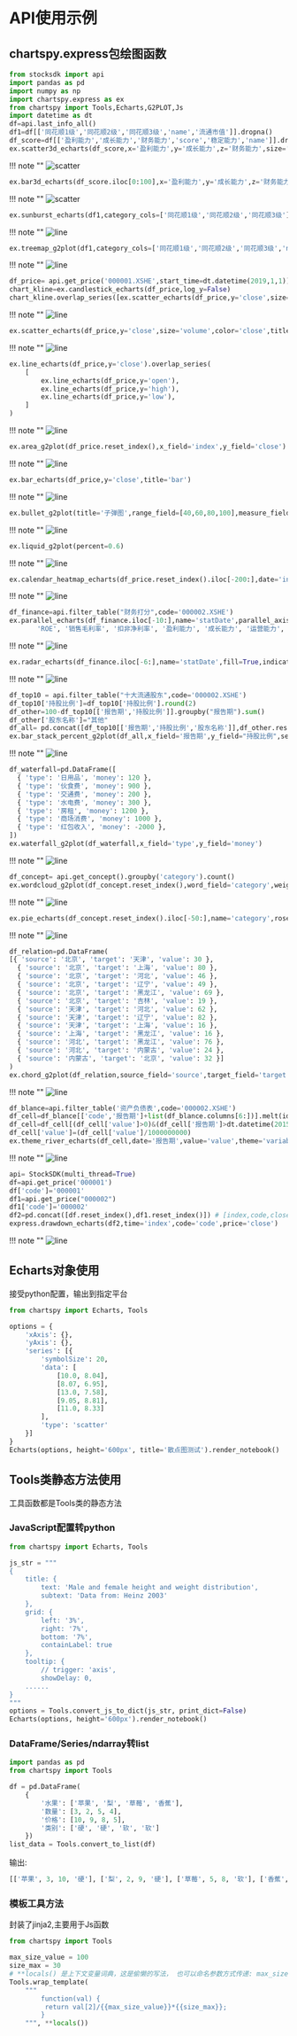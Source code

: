 # API使用示例


## chartspy.express包绘图函数

```python
from stocksdk import api
import pandas as pd
import numpy as np
import chartspy.express as ex
from chartspy import Tools,Echarts,G2PLOT,Js
import datetime as dt
df=api.last_info_all()
df1=df[['同花顺1级','同花顺2级','同花顺3级','name','流通市值']].dropna()
df_score=df[['盈利能力','成长能力','财务能力','score','稳定能力','name']].dropna(subset=['盈利能力','成长能力','财务能力','score','稳定能力'])
ex.scatter3d_echarts(df_score,x='盈利能力',y='成长能力',z='财务能力',size='score',color='稳定能力',info='name',title='scatter3d')
```

!!! note ""
    ![scatter](https://github.com/yiliuyan161/echartspy/blob/master/docs/images/scatter3d.png?raw=true)

```python
ex.bar3d_echarts(df_score.iloc[0:100],x='盈利能力',y='成长能力',z='财务能力',color='稳定能力',info='name',title='bar3d')
```

!!! note ""
    ![scatter](https://github.com/yiliuyan161/echartspy/blob/master/docs/images/bar3d.png?raw=true)

```python
ex.sunburst_echarts(df1,category_cols=['同花顺1级','同花顺2级','同花顺3级'],value_col='流通市值',height='600px')
```

!!! note ""
    ![line](https://github.com/yiliuyan161/echartspy/blob/master/docs/images/sunburst.png?raw=true)

```python
ex.treemap_g2plot(df1,category_cols=['同花顺1级','同花顺2级','同花顺3级','name'],value_col='流通市值')
```

!!! note ""
    ![line](https://github.com/yiliuyan161/echartspy/blob/master/docs/images/treemap.png?raw=true)

```python
df_price= api.get_price('000001.XSHE',start_time=dt.datetime(2019,1,1))
chart_kline=ex.candlestick_echarts(df_price,log_y=False)
chart_kline.overlap_series([ex.scatter_echarts(df_price,y='close',size='volume',color='close')])
```

!!! note ""
    ![line](https://github.com/yiliuyan161/echartspy/blob/master/docs/images/kline.png?raw=true)



```python
ex.scatter_echarts(df_price,y='close',size='volume',color='close',title='scatter')
```

!!! note ""
    ![line](https://github.com/yiliuyan161/echartspy/blob/master/docs/images/scatter.png?raw=true)



```python
ex.line_echarts(df_price,y='close').overlap_series(
    [
        ex.line_echarts(df_price,y='open'),
        ex.line_echarts(df_price,y='high'),
        ex.line_echarts(df_price,y='low'),
    ]
)
```

!!! note ""
    ![line](https://github.com/yiliuyan161/echartspy/blob/master/docs/images/line.png?raw=true)



```python
ex.area_g2plot(df_price.reset_index(),x_field='index',y_field='close')
```

!!! note ""
    ![line](https://github.com/yiliuyan161/echartspy/blob/master/docs/images/area.png?raw=true)


```python
ex.bar_echarts(df_price,y='close',title='bar')
```

!!! note ""
    ![line](https://github.com/yiliuyan161/echartspy/blob/master/docs/images/bar.png?raw=true)

```python
ex.bullet_g2plot(title='子弹图',range_field=[40,60,80,100],measure_field=[90],target_field=100,height='60px')
```

!!! note ""
    ![line](https://github.com/yiliuyan161/echartspy/blob/master/docs/images/bullet.png?raw=true)

```python
ex.liquid_g2plot(percent=0.6)
```

!!! note ""
    ![line](https://github.com/yiliuyan161/echartspy/blob/master/docs/images/liquid.png?raw=true)

```python
ex.calendar_heatmap_echarts(df_price.reset_index().iloc[-200:],date='index',value='volume',title='calendar')
```

!!! note ""
    ![line](https://github.com/yiliuyan161/echartspy/blob/master/docs/images/calendar_heatmap.png?raw=true)

```python
df_finance=api.filter_table("财务打分",code='000002.XSHE')
ex.parallel_echarts(df_finance.iloc[-10:],name='statDate',parallel_axis=['ROA',
       'ROE', '销售毛利率', '扣非净利率', '盈利能力', '成长能力', '运营能力', '财务能力', '稳定能力', 'score'],title='财务信息')
```

!!! note ""
    ![line](https://github.com/yiliuyan161/echartspy/blob/master/docs/images/parallel.png?raw=true)


```python
ex.radar_echarts(df_finance.iloc[-6:],name='statDate',fill=True,indicators=['盈利能力', '成长能力', '运营能力', '财务能力', '稳定能力', 'score'],title="radar",height='400px')
```

!!! note ""
    ![line](https://github.com/yiliuyan161/echartspy/blob/master/docs/images/radar.png?raw=true)


```python
df_top10 = api.filter_table("十大流通股东",code='000002.XSHE')
df_top10['持股比例']=df_top10['持股比例'].round(2)
df_other=100-df_top10[['报告期','持股比例']].groupby("报告期").sum()
df_other['股东名称']="其他"
df_all= pd.concat([df_top10[['报告期','持股比例','股东名称']],df_other.reset_index()])
ex.bar_stack_percent_g2plot(df_all,x_field='报告期',y_field="持股比例",series_field='股东名称',height='600px')
```

!!! note ""
    ![line](https://github.com/yiliuyan161/echartspy/blob/master/docs/images/bar_stack_percent.png?raw=true)


```python
df_waterfall=pd.DataFrame([
  { 'type': '日用品', 'money': 120 },
  { 'type': '伙食费', 'money': 900 },
  { 'type': '交通费', 'money': 200 },
  { 'type': '水电费', 'money': 300 },
  { 'type': '房租', 'money': 1200 },
  { 'type': '商场消费', 'money': 1000 },
  { 'type': '红包收入', 'money': -2000 },
])
ex.waterfall_g2plot(df_waterfall,x_field='type',y_field='money')
```

!!! note ""
    ![line](https://github.com/yiliuyan161/echartspy/blob/master/docs/images/waterfall.png?raw=true)

```python
df_concept= api.get_concept().groupby('category').count()
ex.wordcloud_g2plot(df_concept.reset_index(),word_field='category',weight_field='code')
```

!!! note ""
    ![line](https://github.com/yiliuyan161/echartspy/blob/master/docs/images/wordcloud.png?raw=true)


```python
ex.pie_echarts(df_concept.reset_index().iloc[-50:],name='category',rose_type='none',value='code',height='600px',width='100%')
```

!!! note ""
    ![line](https://github.com/yiliuyan161/echartspy/blob/master/docs/images/pie.png?raw=true)


```python
df_relation=pd.DataFrame(
[{ 'source': '北京', 'target': '天津', 'value': 30 },
  { 'source': '北京', 'target': '上海', 'value': 80 },
  { 'source': '北京', 'target': '河北', 'value': 46 },
  { 'source': '北京', 'target': '辽宁', 'value': 49 },
  { 'source': '北京', 'target': '黑龙江', 'value': 69 },
  { 'source': '北京', 'target': '吉林', 'value': 19 },
  { 'source': '天津', 'target': '河北', 'value': 62 },
  { 'source': '天津', 'target': '辽宁', 'value': 82 },
  { 'source': '天津', 'target': '上海', 'value': 16 },
  { 'source': '上海', 'target': '黑龙江', 'value': 16 },
  { 'source': '河北', 'target': '黑龙江', 'value': 76 },
  { 'source': '河北', 'target': '内蒙古', 'value': 24 },
  { 'source': '内蒙古', 'target': '北京', 'value': 32 }]
)
ex.chord_g2plot(df_relation,source_field='source',target_field='target',weight_field='value')
```

!!! note ""
    ![line](https://github.com/yiliuyan161/echartspy/blob/master/docs/images/chord.png?raw=true)

```python
df_blance=api.filter_table('资产负债表',code='000002.XSHE')
df_cell=df_blance[['code','报告期']+list(df_blance.columns[6:])].melt(id_vars=['code','报告期']).dropna(subset=['value'])
df_cell=df_cell[(df_cell['value']>0)&(df_cell['报告期']>dt.datetime(2015,1,1))&(~df_cell['variable'].str.contains("合计"))&(~df_cell['variable'].str.contains("总计"))]
df_cell['value']=(df_cell['value']/1000000000)
ex.theme_river_echarts(df_cell,date='报告期',value='value',theme='variable',height='600px')
```

!!! note ""
    ![line](https://github.com/yiliuyan161/echartspy/blob/master/docs/images/themeriver.png?raw=true)


```python
api= StockSDK(multi_thread=True)
df=api.get_price('000001')
df['code']='000001'
df1=api.get_price("000002")
df1['code']='000002'
df2=pd.concat([df.reset_index(),df1.reset_index()]) # [index,code,close...]
express.drawdown_echarts(df2,time='index',code='code',price='close')  
```

!!! note ""
    ![line](https://github.com/yiliuyan161/echartspy/blob/master/docs/images/drawdown.png?raw=true)



## Echarts对象使用

接受python配置，输出到指定平台

```python
from chartspy import Echarts, Tools

options = {
    'xAxis': {},
    'yAxis': {},
    'series': [{
        'symbolSize': 20,
        'data': [
            [10.0, 8.04],
            [8.07, 6.95],
            [13.0, 7.58],
            [9.05, 8.81],
            [11.0, 8.33]
        ],
        'type': 'scatter'
    }]
}
Echarts(options, height='600px', title='散点图测试').render_notebook()
```

## Tools类静态方法使用

工具函数都是Tools类的静态方法

### JavaScript配置转python

```python
from chartspy import Echarts, Tools

js_str = """
{
    title: {
        text: 'Male and female height and weight distribution',
        subtext: 'Data from: Heinz 2003'
    },
    grid: {
        left: '3%',
        right: '7%',
        bottom: '7%',
        containLabel: true
    },
    tooltip: {
        // trigger: 'axis',
        showDelay: 0,
    ......    
}
"""
options = Tools.convert_js_to_dict(js_str, print_dict=False)
Echarts(options, height='600px').render_notebook()
```


### DataFrame/Series/ndarray转list

```python
import pandas as pd
from chartspy import Tools

df = pd.DataFrame(
    {
        '水果': ['苹果', '梨', '草莓', '香蕉'],
        '数量': [3, 2, 5, 4],
        '价格': [10, 9, 8, 5],
        '类别': ['硬', '硬', '软', '软']
    })
list_data = Tools.convert_to_list(df)
```

输出:

```python
[['苹果', 3, 10, '硬'], ['梨', 2, 9, '硬'], ['草莓', 5, 8, '软'], ['香蕉', 4, 5, '软']]
```

### 模板工具方法
封装了jinja2,主要用于Js函数

```python
from chartspy import Tools

max_size_value = 100
size_max = 30
# **locals() 是上下文变量词典，这是偷懒的写法， 也可以命名参数方式传递: max_size_value=max_size_value,size_max=size_max
Tools.wrap_template(
    """
        function(val) {
         return val[2]/{{max_size_value}}*{{size_max}};
        }
    """, **locals())
```
